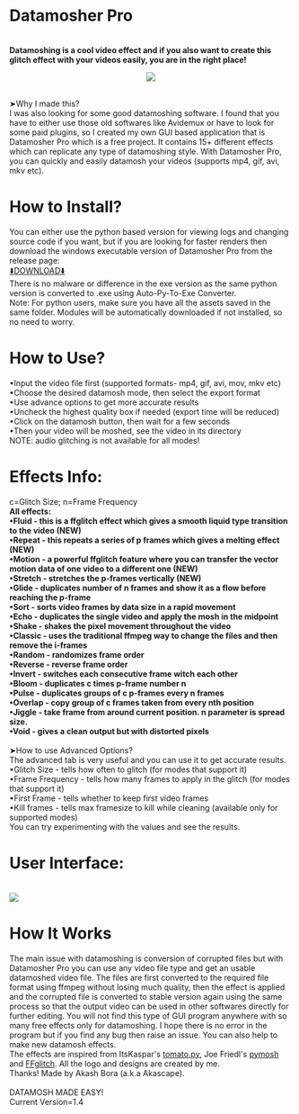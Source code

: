 # Datamosher Pro
<br><b>Datamoshing is a cool video effect and if you also want to create this glitch effect with your videos easily, you are in the right place!</b>
<br><p align='center'><img src="https://user-images.githubusercontent.com/89206401/141642297-7c62cf6f-7024-430f-88a2-c9cbbf0dc655.png"></p>
<br>➤Why I made this?
<br>I was also looking for some good datamoshing software. I found that you have to either use those old softwares like Avidemux or have to look for some paid plugins, so I created my own GUI based application that is Datamosher Pro which is a free project. It contains 15+ different effects which can replicate any type of datamoshing style. With Datamosher Pro, you can quickly and easily datamosh your videos (supports mp4, gif, avi, mkv etc).
# How to Install?
You can either use the python based version for viewing logs and changing source code if you want, but if you are looking for faster renders then download the windows executable version of Datamosher Pro from the release page: 
<br>[⬇️DOWNLOAD⬇️](https://github.com/Akascape/Datamosher-Pro/releases/tag/Datamosher_Prov1.4)
<br>There is no malware or difference in the exe version as the same python version is converted to .exe using Auto-Py-To-Exe Converter.
<br>Note: For python users, make sure you have all the assets saved in the same folder. Modules will be automatically downloaded if not installed, so no need to worry.
# How to Use?
•Input the video file first (supported formats- mp4, gif, avi, mov, mkv etc)
<br>•Choose the desired datamosh mode, then select the export format
<br>•Use advance options to get more accurate results
<br>•Uncheck the highest quality box if needed (export time will be reduced)
<br>•Click on the datamosh button, then wait for a few seconds
<br>•Then your video will be moshed, see the video in its directory
<br>NOTE: audio glitching is not available for all modes!
# Effects Info:
c=Glitch Size; n=Frame Frequency
<b>
<br>All effects:
<br>•Fluid - this is a ffglitch effect which gives a smooth liquid type transition to the video (NEW)
<br>•Repeat - this repeats a series of p frames which gives a melting effect (NEW)
<br>•Motion - a powerful ffglitch feature where you can transfer the vector motion data of one video to a different one (NEW)
<br>•Stretch - stretches the p-frames vertically (NEW)
<br>•Glide - duplicates number of n frames and show it as a flow before reaching the p-frame
<br>•Sort - sorts video frames by data size in a rapid movement
<br>•Echo - duplicates the single video and apply the mosh in the midpoint
<br>•Shake - shakes the pixel movement throughout the video
<br>•Classic - uses the traditional ffmpeg way to change the files and then remove the i-frames
<br>•Random - randomizes frame order
<br>•Reverse - reverse frame order
<br>•Invert - switches each consecutive frame witch each other
<br>•Bloom - duplicates c times p-frame number n
<br>•Pulse - duplicates groups of c p-frames every n frames
<br>•Overlap - copy group of c frames taken from every nth position
<br>•Jiggle - take frame from around current position. n parameter is spread size.
<br>•Void - gives a clean output but with distorted pixels</b>
<br>
<br>➤How to use Advanced Options?
<br>The advanced tab is very useful and you can use it to get accurate results.
<br>•Glitch Size - tells how often to glitch (for modes that support it)
<br>•Frame Frequency - tells how many frames to apply in the glitch (for modes that support it)
<br>•First Frame - tells whether to keep first video frames
<br>•Kill frames - tells max framesize to kill while cleaning (available only for supported modes)
<br>You can try experimenting with the values and see the results.
# User Interface:
<br><img src="https://user-images.githubusercontent.com/89206401/142208408-6970448d-fe9d-4e60-aac6-21809aefcfca.png">
# How It Works
The main issue with datamoshing is conversion of corrupted files but with Datamosher Pro you can use any video file type and get an usable datamoshed video file. The files are first converted to the required file format using ffmpeg without losing much quality, then the effect is applied and the corrupted file is converted to stable version again using the same process so that the output video can be used in other softwares directly for further editing. You will not find this type of GUI program anywhere with so many free effects only for datamoshing.
I hope there is no error in the program but if you find any bug then raise an issue. You can also help to make new datamosh effects.
<br>The effects are inspired from ItsKaspar's [tomato.py](https://github.com/itsKaspar/tomato), Joe Friedl's [pymosh](https://github.com/grampajoe/pymosh) and [FFglitch](https://ffglitch.org/). 
All the logo and designs are created by me. <br>Thanks! Made by Akash Bora (a.k.a Akascape).
<br>
<br>DATAMOSH MADE EASY!
<br>Current Version=1.4
